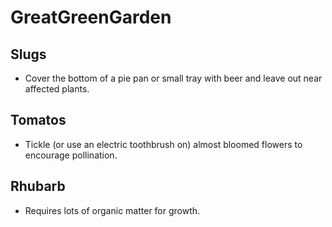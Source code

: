 # GreatGreenGarden

## Slugs
- Cover the bottom of a pie pan or small tray with beer and leave out near affected plants.

## Tomatos
- Tickle (or use an electric toothbrush on) almost bloomed flowers to encourage pollination. 

## Rhubarb 
- Requires lots of organic matter for growth.
